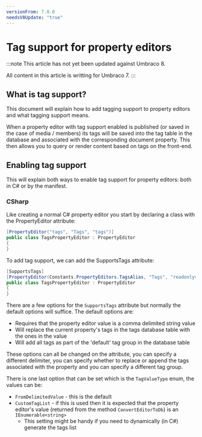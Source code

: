 ```yaml
---
versionFrom: 7.0.0
needsV8Update: "true"
---
```


# Tag support for property editors

:::note
This article has not yet been updated against Umbraco 8.

All content in this article is writting for Umbraco 7.
:::

## What is tag support?

This document will explain how to add tagging support to property editors and what tagging support means.

When a property editor with tag support enabled is published (or saved in the case of media / members) its tags will be saved into the tag table in the database and associated with the corresponding document property. This then allows you to query or render content based on tags on the front-end.

## Enabling tag support

This will explain both ways to enable tag support for property editors: both in C# or by the manifest.

### CSharp

Like creating a normal C# property editor you start by declaring a class with the PropertyEditor attribute:

```csharp
[PropertyEditor("tags", "Tags", "tags")]
public class TagsPropertyEditor : PropertyEditor
{
}
```

To add tag support, we can add the SupportsTags attribute:

```csharp
[SupportsTags]
[PropertyEditor(Constants.PropertyEditors.TagsAlias, "Tags", "readonlyvalue")]
public class TagsPropertyEditor : PropertyEditor
{
}
```

There are a few options for the `SupportsTags` attribute but normally the default options will suffice.
The default options are:

* Requires that the property editor value is a comma delimited string value
* Will replace the current property's tags in the tags database table with the ones in the value
* Will add all tags as part of the 'default' tag group in the database table

These options can all be changed on the attribute, you can specify a different delimiter, you can specify whether to replace or append the tags associated with the property and you can specify a different tag group.

There is one last option that can be set which is the `TagValueType` enum, the values can be:

* `FromDelimitedValue` - this is the default
* `CustomTagList` - if this is used then it is expected that the property editor's value (returned from the method `ConvertEditorToDb`) is an `IEnumerable<string>`
    * This setting might be handy if you need to dynamically (in C#) generate the tags list
